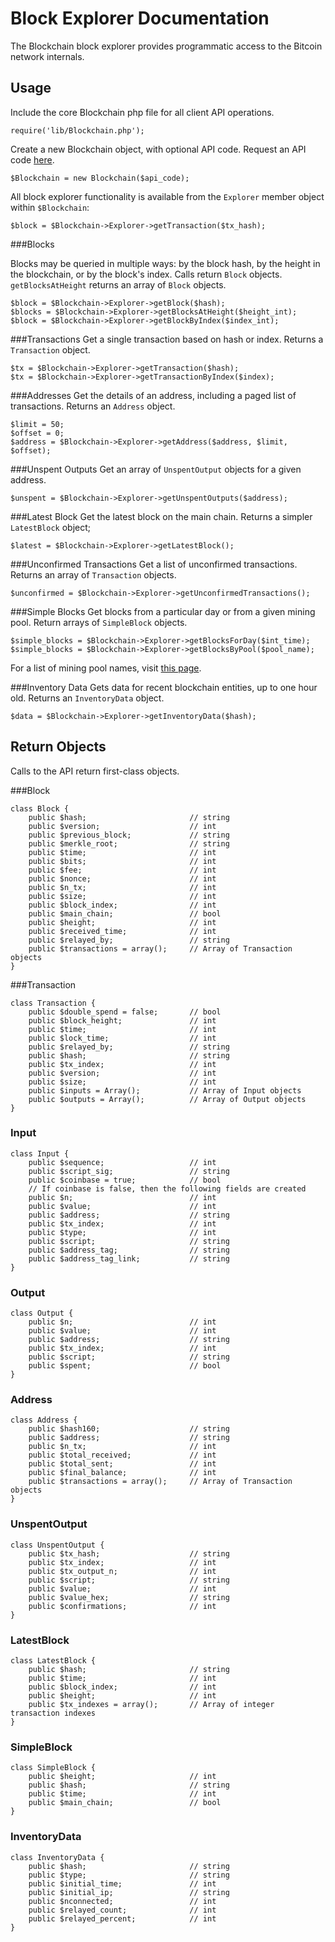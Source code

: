 Block Explorer Documentation
============================

The Blockchain block explorer provides programmatic access to the Bitcoin network internals.


Usage
-----

Include the core Blockchain php file for all client API operations.

```
require('lib/Blockchain.php');
```

Create a new Blockchain object, with optional API code. Request an API code [here](https://blockchain.info/api/api_create_code).

```
$Blockchain = new Blockchain($api_code);
```

All block explorer functionality is available from the `Explorer` member object within `$Blockchain`:

```
$block = $Blockchain->Explorer->getTransaction($tx_hash);
```


###Blocks

Blocks may be queried in multiple ways: by the block hash, by the height in the blockchain, or by the block's index. Calls return `Block` objects. `getBlocksAtHeight` returns an array of `Block` objects.

```
$block = $Blockchain->Explorer->getBlock($hash);
$blocks = $Blockchain->Explorer->getBlocksAtHeight($height_int);
$block = $Blockchain->Explorer->getBlockByIndex($index_int);
```


###Transactions
Get a single transaction based on hash or index. Returns a `Transaction` object.

```
$tx = $Blockchain->Explorer->getTransaction($hash);
$tx = $Blockchain->Explorer->getTransactionByIndex($index);
```


###Addresses
Get the details of an address, including a paged list of transactions. Returns an `Address` object.

```
$limit = 50;
$offset = 0;
$address = $Blockchain->Explorer->getAddress($address, $limit, $offset);
```


###Unspent Outputs
Get an array of `UnspentOutput` objects for a given address.

```
$unspent = $Blockchain->Explorer->getUnspentOutputs($address);
```


###Latest Block
Get the latest block on the main chain. Returns a simpler `LatestBlock` object;

```
$latest = $Blockchain->Explorer->getLatestBlock();
```


###Unconfirmed Transactions
Get a list of unconfirmed transactions. Returns an array of `Transaction` objects.

```
$unconfirmed = $Blockchain->Explorer->getUnconfirmedTransactions();
```


###Simple Blocks
Get blocks from a particular day or from a given mining pool. Return arrays of `SimpleBlock` objects.

```
$simple_blocks = $Blockchain->Explorer->getBlocksForDay($int_time);
$simple_blocks = $Blockchain->Explorer->getBlocksByPool($pool_name);
```
For a list of mining pool names, visit [this page](https://blockchain.info/pools).


###Inventory Data
Gets data for recent blockchain entities, up to one hour old. Returns an `InventoryData` object.

```
$data = $Blockchain->Explorer->getInventoryData($hash);
```


Return Objects
--------------

Calls to the API return first-class objects.

###Block

```
class Block {
    public $hash;                       // string
    public $version;                    // int
    public $previous_block;             // string
    public $merkle_root;                // string
    public $time;                       // int
    public $bits;                       // int
    public $fee;                        // int
    public $nonce;                      // int
    public $n_tx;                       // int
    public $size;                       // int
    public $block_index;                // int
    public $main_chain;                 // bool
    public $height;                     // int
    public $received_time;              // int
    public $relayed_by;                 // string
    public $transactions = array();     // Array of Transaction objects
}
```

###Transaction
```
class Transaction {
    public $double_spend = false;       // bool
    public $block_height;               // int
    public $time;                       // int
    public $lock_time;                  // int
    public $relayed_by;                 // string
    public $hash;                       // string
    public $tx_index;                   // int
    public $version;                    // int
    public $size;                       // int
    public $inputs = Array();           // Array of Input objects
    public $outputs = Array();          // Array of Output objects
}
```

### Input
```
class Input {
    public $sequence;                   // int
    public $script_sig;                 // string
    public $coinbase = true;            // bool
    // If coinbase is false, then the following fields are created
    public $n;                          // int
    public $value;                      // int
    public $address;                    // string
    public $tx_index;                   // int
    public $type;                       // int
    public $script;                     // string
    public $address_tag;                // string
    public $address_tag_link;           // string
}
```

### Output
```
class Output {
    public $n;                          // int
    public $value;                      // int
    public $address;                    // string
    public $tx_index;                   // int
    public $script;                     // string
    public $spent;                      // bool
}
```

### Address
```
class Address {
    public $hash160;                    // string
    public $address;                    // string
    public $n_tx;                       // int
    public $total_received;             // int
    public $total_sent;                 // int
    public $final_balance;              // int
    public $transactions = array();     // Array of Transaction objects
}
```

### UnspentOutput
```
class UnspentOutput {
    public $tx_hash;                    // string
    public $tx_index;                   // int
    public $tx_output_n;                // int
    public $script;                     // string
    public $value;                      // int
    public $value_hex;                  // string
    public $confirmations;              // int
}
```

### LatestBlock
```
class LatestBlock {
    public $hash;                       // string
    public $time;                       // int
    public $block_index;                // int
    public $height;                     // int
    public $tx_indexes = array();       // Array of integer transaction indexes
}
```

### SimpleBlock
```
class SimpleBlock {
    public $height;                     // int
    public $hash;                       // string
    public $time;                       // int
    public $main_chain;                 // bool
}
```

### InventoryData
```
class InventoryData {
    public $hash;                       // string
    public $type;                       // string
    public $initial_time;               // int
    public $initial_ip;                 // string
    public $nconnected;                 // int
    public $relayed_count;              // int
    public $relayed_percent;            // int
}
```